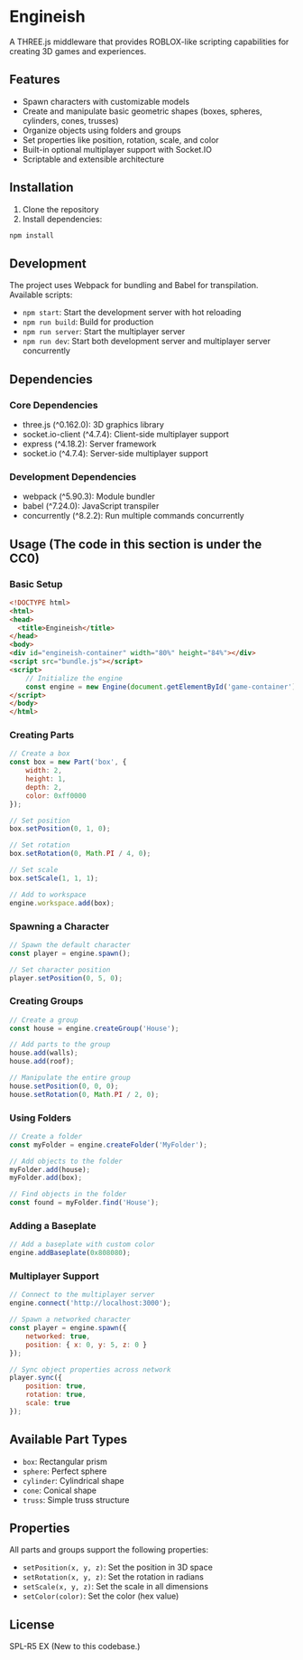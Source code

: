 # Engineish

A THREE.js middleware that provides ROBLOX-like scripting capabilities for creating 3D games and experiences.

## Features

- Spawn characters with customizable models
- Create and manipulate basic geometric shapes (boxes, spheres, cylinders, cones, trusses)
- Organize objects using folders and groups
- Set properties like position, rotation, scale, and color
- Built-in optional multiplayer support with Socket.IO
- Scriptable and extensible architecture

## Installation

1. Clone the repository
2. Install dependencies:
```bash
npm install
```

## Development

The project uses Webpack for bundling and Babel for transpilation. Available scripts:

- `npm start`: Start the development server with hot reloading
- `npm run build`: Build for production
- `npm run server`: Start the multiplayer server
- `npm run dev`: Start both development server and multiplayer server concurrently

## Dependencies

### Core Dependencies
- three.js (^0.162.0): 3D graphics library
- socket.io-client (^4.7.4): Client-side multiplayer support
- express (^4.18.2): Server framework
- socket.io (^4.7.4): Server-side multiplayer support

### Development Dependencies
- webpack (^5.90.3): Module bundler
- babel (^7.24.0): JavaScript transpiler
- concurrently (^8.2.2): Run multiple commands concurrently

## Usage (The code in this section is under the CC0)

### Basic Setup

```html
<!DOCTYPE html>
<html>
<head>
  <title>Engineish</title>
</head>
<body>
<div id="engineish-container" width="80%" height="84%"></div>
<script src="bundle.js"></script>
<script>
    // Initialize the engine
    const engine = new Engine(document.getElementById('game-container'));
</script>
</body>
</html>
```

### Creating Parts

```javascript
// Create a box
const box = new Part('box', {
    width: 2,
    height: 1,
    depth: 2,
    color: 0xff0000
});

// Set position
box.setPosition(0, 1, 0);

// Set rotation
box.setRotation(0, Math.PI / 4, 0);

// Set scale
box.setScale(1, 1, 1);

// Add to workspace
engine.workspace.add(box);
```

### Spawning a Character

```javascript
// Spawn the default character
const player = engine.spawn();

// Set character position
player.setPosition(0, 5, 0);
```

### Creating Groups

```javascript
// Create a group
const house = engine.createGroup('House');

// Add parts to the group
house.add(walls);
house.add(roof);

// Manipulate the entire group
house.setPosition(0, 0, 0);
house.setRotation(0, Math.PI / 2, 0);
```

### Using Folders

```javascript
// Create a folder
const myFolder = engine.createFolder('MyFolder');

// Add objects to the folder
myFolder.add(house);
myFolder.add(box);

// Find objects in the folder
const found = myFolder.find('House');
```

### Adding a Baseplate

```javascript
// Add a baseplate with custom color
engine.addBaseplate(0x808080);
```

### Multiplayer Support

```javascript
// Connect to the multiplayer server
engine.connect('http://localhost:3000');

// Spawn a networked character
const player = engine.spawn({
    networked: true,
    position: { x: 0, y: 5, z: 0 }
});

// Sync object properties across network
player.sync({
    position: true,
    rotation: true,
    scale: true
});
```

## Available Part Types

- `box`: Rectangular prism
- `sphere`: Perfect sphere
- `cylinder`: Cylindrical shape
- `cone`: Conical shape
- `truss`: Simple truss structure

## Properties

All parts and groups support the following properties:

- `setPosition(x, y, z)`: Set the position in 3D space
- `setRotation(x, y, z)`: Set the rotation in radians
- `setScale(x, y, z)`: Set the scale in all dimensions
- `setColor(color)`: Set the color (hex value)

## License

SPL-R5 EX (New to this codebase.)